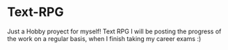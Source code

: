 # Text-RPG
Just a Hobby proyect for myself! Text RPG
I will be posting the progress of the work on a regular basis, when I finish taking my career exams :)
